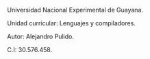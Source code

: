 Universidad Nacional Experimental de Guayana.

Unidad curricular: Lenguajes y compiladores.

Autor: Alejandro Pulido. 

C.I: 30.576.458.
